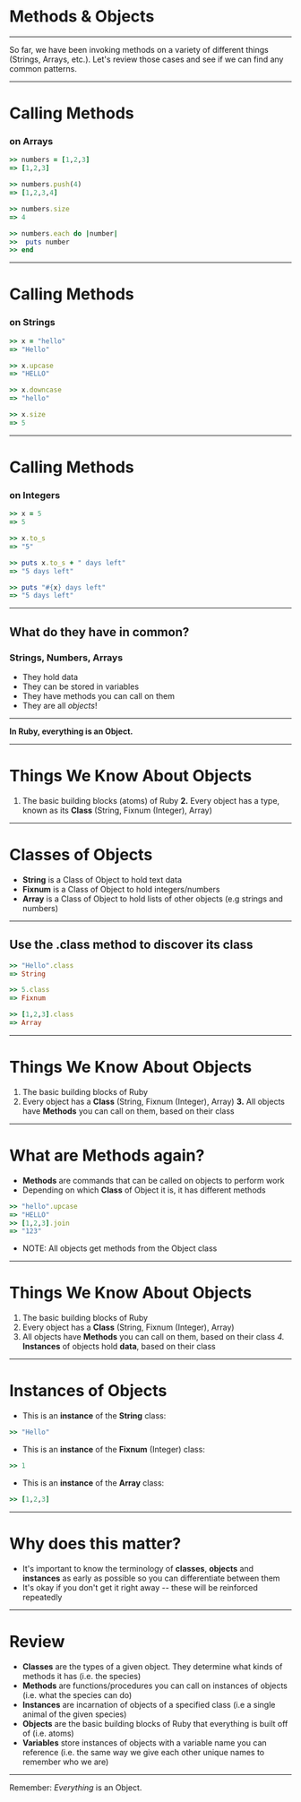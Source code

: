 # Methods & Objects

---

So far, we have been invoking methods on a variety of different things (Strings, Arrays, etc.). Let's review those cases and see if we can find any common patterns.

---

# Calling Methods
### on Arrays

```ruby
>> numbers = [1,2,3]
=> [1,2,3]

>> numbers.push(4)
=> [1,2,3,4]

>> numbers.size
=> 4

>> numbers.each do |number|
>>  puts number
>> end
```

---

# Calling Methods
### on Strings

```ruby
>> x = "hello"
=> "Hello"

>> x.upcase
=> "HELLO"

>> x.downcase
=> "hello"

>> x.size
=> 5
```

---

# Calling Methods
### on Integers

```ruby
>> x = 5
=> 5

>> x.to_s
=> "5"

>> puts x.to_s + " days left"
=> "5 days left"

>> puts "#{x} days left"
=> "5 days left"

```

---

## What do they have in common?
### Strings, Numbers, Arrays

* They hold data
* They can be stored in variables
* They have methods you can call on them
* They are all *objects*!

---

__In Ruby, everything is an Object.__

---

# Things We Know About Objects

1. The basic building blocks (atoms) of Ruby
__2.__ Every object has a type, known as its __Class__ (String, Fixnum (Integer), Array)

---

# Classes of Objects
* __String__ is a Class of Object to hold text data
* __Fixnum__ is a Class of Object to hold integers/numbers
* __Array__ is a Class of Object to hold lists of other objects (e.g strings and numbers)

---

## Use the .class method to discover its class

```ruby
>> "Hello".class
=> String

>> 5.class
=> Fixnum

>> [1,2,3].class
=> Array

```

---

# Things We Know About Objects

1. The basic building blocks of Ruby
2. Every object has a __Class__ (String, Fixnum (Integer), Array)
__3.__ All objects have __Methods__ you can call on them, based on their class

---

# What are Methods again?

* __Methods__ are commands that can be called on objects to perform work
* Depending on which __Class__ of Object it is, it has different methods

```ruby
>> "hello".upcase
=> "HELLO"
>> [1,2,3].join
=> "123"
```
* NOTE: All objects get methods from the Object class

---

# Things We Know About Objects

1. The basic building blocks of Ruby
2. Every object has a __Class__ (String, Fixnum (Integer), Array)
3. All objects have __Methods__ you can call on them, based on their class
*4.* __Instances__ of objects hold __data__, based on their class

---

# Instances of Objects

* This is an __instance__ of the __String__ class:

```ruby
>> "Hello"
```

* This is an __instance__ of the __Fixnum__ (Integer) class:

```ruby
>> 1
```

* This is an __instance__ of the __Array__ class:

```ruby
>> [1,2,3]
```

---

# Why does this matter?

* It's important to know the terminology of **classes**, **objects** and **instances** as early as possible so you can differentiate between them
* It's okay if you don't get it right away -- these will be reinforced repeatedly

---

# Review

* **Classes** are the types of a given object. They determine what kinds of methods it has (i.e. the species)
* **Methods** are functions/procedures you can call on instances of objects (i.e. what the species can do)
* **Instances** are incarnation of objects of a specified class (i.e a single animal of the given species)
* **Objects** are the basic building blocks of Ruby that everything is built off of (i.e. atoms)
* **Variables** store instances of objects with a variable name you can reference (i.e. the same way we give each other unique names to remember who we are)

---

Remember: *Everything* is an Object.